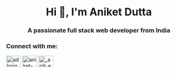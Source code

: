 <h1 align="center">Hi 👋, I'm Aniket Dutta</h1>
<h3 align="center">A passionate full stack web developer from India</h3>

<h3 align="left">Connect with me:</h3>
<p align="left">
<a href="https://twitter.com/adknightrider" target="blank"><img align="center" src="https://raw.githubusercontent.com/rahuldkjain/github-profile-readme-generator/master/src/images/icons/Social/twitter.svg" alt="adknightrider" height="30" width="40" /></a>
<a href="https://linkedin.com/in/aniket-dutta" target="blank"><img align="center" src="https://raw.githubusercontent.com/rahuldkjain/github-profile-readme-generator/master/src/images/icons/Social/linked-in-alt.svg" alt="aniket-dutta" height="30" width="40" /></a>
<a href="https://instagram.com/_anik.et_" target="blank"><img align="center" src="https://raw.githubusercontent.com/rahuldkjain/github-profile-readme-generator/master/src/images/icons/Social/instagram.svg" alt="_anik.et_" height="30" width="40" /></a>
</p>
